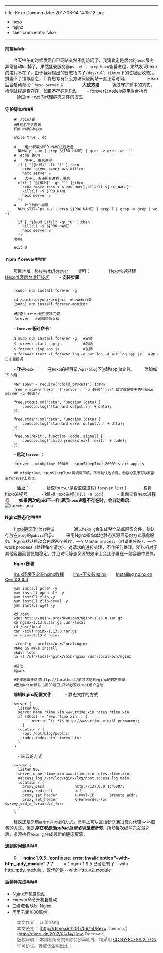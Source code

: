 
---
title: Hexo Daemon 
date: 2017-06-14 14:15:12
tag:
   - hexo
   - nginx
   - shell
comments: false
---

#### 前提####

　　今天中午的时候发现自已网站突然不能访问了，我猜肯定是后台的`hexo`服务异常自动kill掉了。果然登录服务器`ps -ef | grep hexo`查看进程，果然发现hexo的进程不在了。由于我将输出的日志指向了`/dev/null`（Linux下的垃圾回收箱）。排查不了错误信息，只能思考有什么方法保证网站一直正常访问。
　　
　　Hexo后台启动命令：`hexo server &`
　　
　　**大致方法**
　　-  通过守护脚本的方式，检测进程是否存在，如果不存在则启动
　　- forever让nodejs应用后台执行
　　- 通过nginx反向代理静态文件的方式
　　
#### 守护脚本####

```
	#! /bin/sh
	#进程名字可修改
	PRO_NAME=hexo
	 
	while true ; do
	 
	#    用ps获取$PRO_NAME进程数量
	  NUM=`ps aux | grep ${PRO_NAME} | grep -v grep |wc -l`
	#  echo $NUM
	#    少于1，重启进程
	  if [ "${NUM}" -lt "1" ];then
	    echo "${PRO_NAME} was killed"
	    hexo server &
	#    大于1，杀掉所有进程，重启
	  elif [ "${NUM}" -gt "1" ];then
	    echo "more than 1 ${PRO_NAME},killall ${PRO_NAME}"
	    killall -9 $PRO_NAME
	    hexo server &
	  fi
	#    kill僵尸进程
	  NUM_STAT=`ps aux | grep ${PRO_NAME} | grep T | grep -v grep | wc -l`
	 
	  if [ "${NUM_STAT}" -gt "0" ];then
	    killall -9 ${PRO_NAME}
	    hexo server &
	  fi
	done
	 
	exit 0
```

#### ｎpm ｆorever####

　　项目地址：[foreverjs/forever](https://github.com/foreverjs/forever)
　　资料：
　　　　[Hexo快速搭建](https://zhuanlan.zhihu.com/p/21518843)
　　　　[Hexo博客后台运行技巧](http://www.tuijiankan.com/2015/05/08/hexo-forever-run/)
　　-  **安装步骤**：

```
	
	[sudo] npm install forever -g
	
	cd /path/to/your/project  #hexo根目录
	[sudo] npm install forever-monitor
	
	#检查forever是否安装完成
	forever   #返回帮助文档
```

　　-  **`forever`基础命令**：

```
	$ sudo npm install forever -g   #安装
	$ forever start app.js          #启动
	$ forever stop app.js           #关闭
	$ forever start -l forever.log -o out.log -e err.log app.js   #输出日志和错误
```


　　- **守护`Hexo`**：
　　在`Hexo`的根目录`/opt/blog`下创建app.js文件。
　　添加如下内容：

```
	var spawn = require('child_process').spawn;
	free = spawn('hexo', ['server', '-p 4000']);/* 其实就是等于执行hexo server -p 4000*/
	
	free.stdout.on('data', function (data) {
		console.log('standard output:\n' + data);
	});
	
	free.stderr.on('data', function (data) { 
		console.log('standard error output:\n' + data);
	});
	
	free.on('exit', function (code, signal) {
		console.log('child process eixt ,exit:' + code);
	});
```
　　- **启动`forever`**：

```
	forever --minUptime 10000 --spinSleepTime 26000 start app.js
	
	## minUptime、spinSleepTime可填可不填，不填默认也会有，参数的意思可以直接去forever上查询。
```

　　- **验证**：
　　　-  检查forever是否监控进程(  `forever list`  )
　　　-  查看hexo进程号
　　　-  kill 掉Hexo进程( `kill -9 pid` )
　　　- 重新查看hexo进程号
　　**如果两次的pid不一样,表示`hexo`进程不存在时，会自动重启、**
　　
　　![forever test](http://ore2d9chp.bkt.clouddn.com/forever_test.png)

#### Nginx静态化####

　　[Hexo静态化Host尝试](http://www.tuijiankan.com/2015/05/26/change_hexo_to_static/)
　　
　　通过`hexo g`会生成整个站点静态文件，默认存放在`blog`的`public`目录。
　　采用Nginx指向本地静态资源目录的方式暴露服务。Nginx默认启动会创建两个线程，一个Master process（对请求分配），一个work process（处理每个请求）。对请求的透传处理，不作任何处理。所以相对于其他容器而言更加稳定，并且访问静态资源的效率上会比部署在一般容器中更快。

　　**Nginx部署**
		
　　[linux环境下安装nginx教程](http://jingyan.baidu.com/album/1974b2898f5eadf4b1f774de.html?picindex=6)
　　[linux下安装nginx](http://www.cnblogs.com/kunhu/p/3633002.html)
　　[Installing nginx on CentOS 6.4](https://codybonney.com/installing-nginx-on-centos-6-4/)
```
	yum install pcre* -y
	yum install openssl* -y
	yum install zlib -y
	yum install zlib-devel -y
	yum install wget -y 
	
	cd /opt
	wget http://nginx.org/download/nginx-1.13.0.tar.gz
	cp nginx-1.13.0.tar.gz /usr/local
	cd /usr/local
	tar -zxvf nginx-1.13.0.tar.gz
	mv nginx-1.13.0 nginx
	
	./config --prefix=/usr/local/nginx
	make && make install 
	mkdir logs
	ln -s /usr/local/nginx/sbin/nginx /usr/local/bin/nginx
	
	#启动
	nginx
	
	#浏览器直接访问http://localhost/即可访问到Nginx的静态页面
	#因为Nginx默认占用80端口,所以必须以root用户启动
```
　　**编辑Nginx配置文件**
　　　- 静态文件的方式
```
	server {
	  listen 80;
	  server_name rtime.xin www.rtime.xin notes.rtime.xin;
	  if ($host != 'www.rtime.xin' ) {
	        rewrite ^/(.*)$ http://www.rtime.xin/$1 permanent;
	    }
	  location / {
	    root /opt/blog/public;
	    index index.html index.htm;
	  }
	}
```
　　　- 端口的方式

```
	server {
	  listen 80;
	  server_name rtime.xin www.rtime.xin notes.rtime.xin;
	  #access_log /var/log/nginx/log/host.access.log main;
	  location / {
	    proxy_pass              http://127.0.0.1:4000/;
	    proxy_redirect          off;
	    proxy_set_header        X-Real-IP       $remote_addr;
	    proxy_set_header        X-Forwarded-For $proxy_add_x_forwarded_for;
	  }
	}
```

　　建议还是采用`静态资源代理`的方式。效率上可以直接秒杀通过反向代理hexo服务的方式。但是***存在缺陷是public目录必须是最新的***、所以每次编写完文章之后，必须执行`hexo g`,生成最新的静态资源。

#### 遇到的问题####

　　Q ： **nginx 1.9.5 ./configure: error: invalid option "–with-http_spdy_module"？？**
　　A：nginx 1.9.5 已经没有了 --with-http_spdy_module ，取代的是 --with-http_v2_module


#### 后续待完成####

-  Nginx开机自启动
-  Forever命令开机自启动
- 二级域名映射-Nginx
- 阿里云添加80监控


> 本文作者： Luis Yang    
>本文链接： [http://rtime.xin/2017/06/14/Hexo Daemon/](http://rtime.xin/2017/06/14/Hexo Daemon/)    
>版权声明： 本博客所有文章除特别声明外，均采用 [CC BY-NC-SA 3.0 CN](http://creativecommons.org/licenses/by-nc-sa/3.0/cn/) 许可协议。转载请注明出处！   